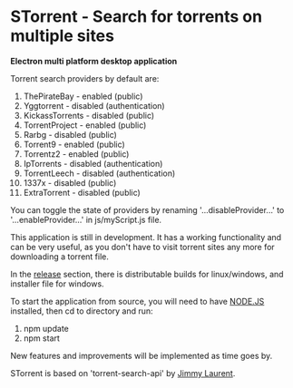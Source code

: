 # STorrent - Search for torrents on multiple sites

**Electron multi platform desktop application**

Torrent search providers by default are:

1. ThePirateBay - enabled (public)
2. Yggtorrent - disabled (authentication)
3. KickassTorrents - disabled (public)
4. TorrentProject - enabled (public)
5. Rarbg - disabled (public)
6. Torrent9 - enabled (public)
7. Torrentz2 - enabled (public)
8. IpTorrents - disabled (authentication)
9. TorrentLeech - disabled (authentication)
10. 1337x - disabled (public)
11. ExtraTorrent - disabled (public)

You can toggle the state of providers by renaming '...disableProvider...' to '...enableProvider...' in js/myScript.js file.

This application is still in development. It has a working functionality and can be very useful, as you don't have to visit torrent sites any more for downloading a torrent file.

In the [release](https://github.com/SrdjanMilic/STorrent/releases) section, there is distributable builds for linux/windows, and installer file for windows.

To start the application from source, you will need to have [NODE.JS](https://nodejs.org/en/) installed, then cd to directory and run:

1. npm update
2. npm start

New features and improvements will be implemented as time goes by.

STorrent is based on 'torrent-search-api' by [Jimmy Laurent](https://github.com/JimmyLaurent/torrent-search-api).
